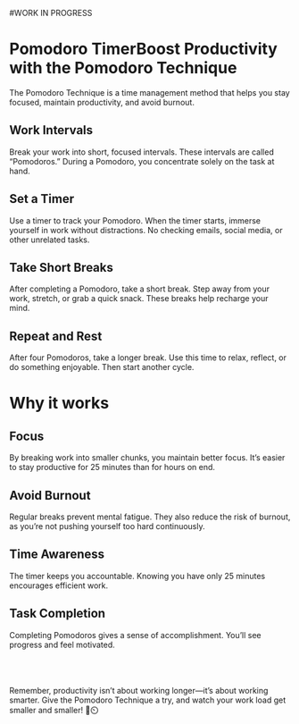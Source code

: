 #WORK IN PROGRESS

# Pomodoro TimerBoost Productivity with the Pomodoro Technique
The Pomodoro Technique is a time management method that helps you stay focused, maintain productivity, and avoid burnout.

## Work Intervals
Break your work into short, focused intervals. These intervals are called “Pomodoros.” During a Pomodoro, you concentrate solely on the task at hand.
## Set a Timer
Use a timer to track your Pomodoro. When the timer starts, immerse yourself in work without distractions. No checking emails, social media, or other unrelated tasks.
## Take Short Breaks
After completing a Pomodoro, take a short break. Step away from your work, stretch, or grab a quick snack. These breaks help recharge your mind.
## Repeat and Rest
After four Pomodoros, take a longer break. Use this time to relax, reflect, or do something enjoyable. Then start another cycle.


# Why it works
## Focus
By breaking work into smaller chunks, you maintain better focus. It’s easier to stay productive for 25 minutes than for hours on end.
## Avoid Burnout
Regular breaks prevent mental fatigue. They also reduce the risk of burnout, as you’re not pushing yourself too hard continuously.
## Time Awareness
The timer keeps you accountable. Knowing you have only 25 minutes encourages efficient work.
## Task Completion
Completing Pomodoros gives a sense of accomplishment. You’ll see progress and feel motivated.

</br></br></br>
Remember, productivity isn’t about working longer—it’s about working smarter. Give the Pomodoro Technique a try, and watch your work load get smaller and smaller! 🍅⏲️
